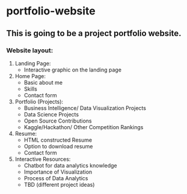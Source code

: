 # portfolio-website

## This is going to be a project portfolio website. 

### Website layout:

1. Landing Page:
    + Interactive graphic on the landing page
2.  Home Page:
    + Basic about me
    + Skills
    + Contact form
3.  Portfolio (Projects):
    + Business Intelligence/ Data Visualization Projects        
    + Data Science Projects
    + Open Source Contributions
    + Kaggle/Hackathon/ Other Competition Rankings
4.  Resume:
    + HTML constructed Resume
    + Option to download resume
    + Contact form
5.  Interactive Resources:
    + Chatbot for data analytics knowledge
    + Importance of Visualization
    + Process of Data Analytics
    + TBD (different project ideas)
